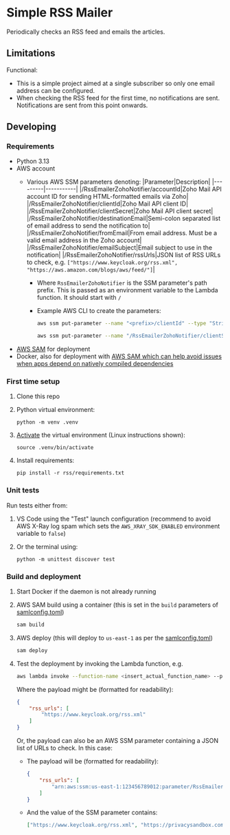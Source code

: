 # Simple RSS Mailer

Periodically checks an RSS feed and emails the articles.

## Limitations

Functional:

* This is a simple project aimed at a single subscriber so only one email address can be configured.
* When checking the RSS feed for the first time, no notifications are sent. Notifications are sent from this point onwards.


## Developing

### Requirements

* Python 3.13
* AWS account
	* Various AWS SSM parameters denoting:
		|Parameter|Description|
		|---------|-----------|
		|/RssEmailerZohoNotifier/accountId|Zoho Mail API account ID for sending HTML-formatted emails via Zoho|
		|/RssEmailerZohoNotifier/clientId|Zoho Mail API client ID|
		|/RssEmailerZohoNotifier/clientSecret|Zoho Mail API client secret|
		|/RssEmailerZohoNotifier/destinationEmail|Semi-colon separated list of email address to send the notification to|
		|/RssEmailerZohoNotifier/fromEmail|From email address. Must be a valid email address in the Zoho account|
		|/RssEmailerZohoNotifier/emailSubject|Email subject to use in the notification|
		|/RssEmailerZohoNotifier/rssUrls|JSON list of RSS URLs to check, e.g. `["https://www.keycloak.org/rss.xml", "https://aws.amazon.com/blogs/aws/feed/"]`|

		* Where `RssEmailerZohoNotifier` is the SSM parameter's path prefix. This is passed as an environment variable to the Lambda function. It should start with `/`
		* Example AWS CLI to create the parameters:

			```sh
			aws ssm put-parameter --name "<prefix>/clientId" --type "String" --value "1111111" --tags "Key=Application,Value=RssEmailerZohoNotifier" --region us-east-1

			aws ssm put-parameter --name "/RssEmailerZohoNotifier/clientSecret" --type "SecureString" --value "ABCDEF" --tags "Key=Application,Value=RssEmailerZohoNotifier" --region us-east-1
			```
* [AWS SAM](https://docs.aws.amazon.com/serverless-application-model/latest/developerguide/what-is-sam.html) for deployment
* Docker, also for deployment with [AWS SAM which can help avoid issues when apps depend on natively compiled dependencies](https://docs.aws.amazon.com/serverless-application-model/latest/developerguide/sam-cli-command-reference-sam-build.html)

### First time setup

1. Clone this repo
1. Python virtual environment:

	```
	python -m venv .venv
	```

1. [Activate](https://packaging.python.org/en/latest/guides/installing-using-pip-and-virtual-environments/#create-and-use-virtual-environments) the virtual environment (Linux instructions shown):

	```
	source .venv/bin/activate
	```

1. Install requirements:

	```
	pip install -r rss/requirements.txt
	```

### Unit tests

Run tests either from:

1. VS Code using the "Test" launch configuration (recommend to avoid AWS X-Ray log spam which sets the `AWS_XRAY_SDK_ENABLED` environment variable to `false`)
1. Or the terminal using:

	```
	python -m unittest discover test
	```

### Build and deployment

1. Start Docker if the daemon is not already running
1. AWS SAM build using a container (this is set in the `build` parameters of [samlconfig.toml](samlconfig.toml))

	```sh
	sam build
	```

1. AWS deploy (this will deploy to `us-east-1` as per the [samlconfig.toml](samlconfig.toml))

	```sh
	sam deploy
	```

1. Test the deployment by invoking the Lambda function, e.g.

	```sh
	aws lambda invoke --function-name <insert_actual_function_name> --payload '{"rss_urls": ["https://www.keycloak.org/rss.xml"]}' --cli-binary-format raw-in-base64-out output.txt --region us-east-1
	```

	Where the payload might be (formatted for readability):

	```json
	{
		"rss_urls": [
			"https://www.keycloak.org/rss.xml"
		]
	}
	```
	Or, the payload can also be an AWS SSM parameter containing a JSON list of URLs to check. In this case:
		
	* The payload will be (formatted for readability):

		```json
		{
			"rss_urls": [
				"arn:aws:ssm:us-east-1:123456789012:parameter/RssEmailerZohoNotifier/rssUrls"
			]
		}
		```
	
	* And the value of the SSM parameter contains:

		```json
		["https://www.keycloak.org/rss.xml", "https://privacysandbox.com/rss/index.xml"]
		```